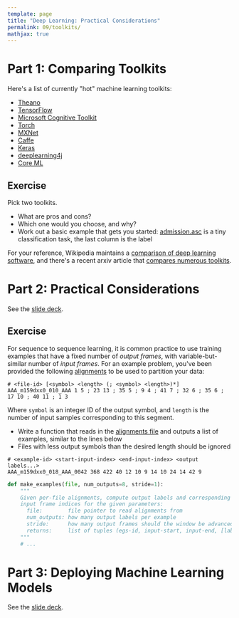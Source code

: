 ```yaml
---
template: page
title: "Deep Learning: Practical Considerations"
permalink: 09/toolkits/
mathjax: true
---
```


# Part 1: Comparing Toolkits

Here's a list of currently "hot" machine learning toolkits:

- [Theano](http://www.deeplearning.net/software/theano/)
- [TensorFlow](https://www.tensorflow.org)
- [Microsoft Cognitive Toolkit](https://docs.microsoft.com/en-us/cognitive-toolkit/)
- [Torch](http://torch.ch/)
- [MXNet](http://mxnet.incubator.apache.org/)
- [Caffe](http://caffe.berkeleyvision.org/)
- [Keras](https://keras.io)
- [deeplearning4j](https://deeplearning4j.org/)
- [Core ML](https://developer.apple.com/machine-learning/)

## Exercise

Pick two toolkits.

- What are pros and cons?
- Which one would you choose, and why?
- Work out a basic example that gets you started: [admission.asc](09-toolkits/admission.asc) is a tiny classification task, the last column is the label

For your reference, Wikipedia maintains a [comparison of deep learning software](https://en.wikipedia.org/wiki/Comparison_of_deep_learning_software), and there's a recent arxiv article that [compares numerous toolkits](https://arxiv.org/pdf/1803.04818.pdf).


# Part 2: Practical Considerations

See the [slide deck](09/toolkits/practical-considerations/).

## Exercise

For sequence to sequence learning, it is common practice to use training examples that have a fixed number of _output frames_, with variable-but-similar number of _input frames_.
For an example problem, you've been provided the following [alignments](09-toolkits/alignments.txt) to be used to partition your data:

```
# <file-id> [<symbol> <length> (; <symbol> <length>)*]
AAA_m159dxx0_010_AAA 1 5 ; 23 13 ; 35 5 ; 9 4 ; 41 7 ; 32 6 ; 35 6 ; 17 10 ; 40 11 ; 1 3 
```

Where `symbol` is an integer ID of the output symbol, and `length` is the number of input samples corresponding to this segment.

- Write a function that reads in the [alignments file](09-toolkits/alignments.txt) and outputs a list of examples, similar to the lines below
- Files with less output symbols than the desired length should be ignored

```
# <example-id> <start-input-index> <end-input-index> <output labels...>
AAA_m159dxx0_018_AAA_0042 368 422 40 12 10 9 14 10 24 14 42 9
```

```python
def make_examples(file, num_outputs=8, stride=1):
	"""
	Given per-file alignments, compute output labels and corresponding
	input frame indices for the given parameters:
	  file:        file pointer to read alignments from
	  num_outputs: how many output labels per example
	  stride:      how many output frames should the window be advanced
	  returns:     list of tuples (egs-id, input-start, input-end, [labels...])
	"""
	# ...
```


# Part 3: Deploying Machine Learning Models

See the [slide deck](09/toolkits/deployment/).
